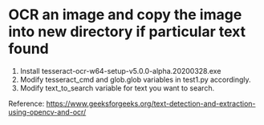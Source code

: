 # OCR an image and copy the image into new directory if particular text found

1. Install tesseract-ocr-w64-setup-v5.0.0-alpha.20200328.exe <br />
2. Modify tesseract_cmd and glob.glob variables in test1.py accordingly. <br />
3. Modify text_to_search variable for text you want to search.


Reference: https://www.geeksforgeeks.org/text-detection-and-extraction-using-opencv-and-ocr/ <br />
